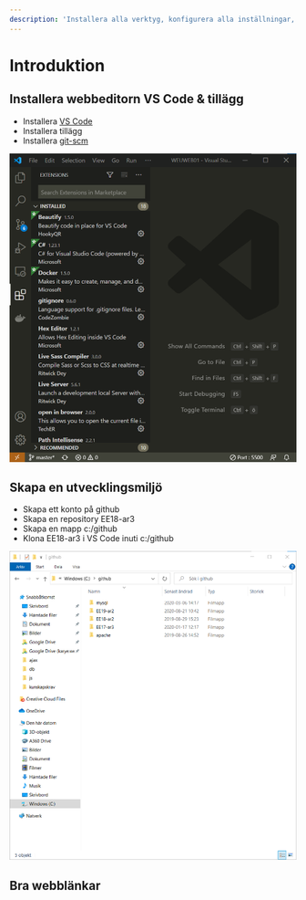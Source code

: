 ```yaml
---
description: 'Installera alla verktyg, konfigurera alla inställningar, skapar alla mappar'
---
```


# Introduktion

## Installera webbeditorn VS Code & tillägg

* Installera [VS Code](https://code.visualstudio.com/)
* Installera tillägg
* Installera [git-scm](https://git-scm.com/)

![](.gitbook/assets/image.png)

## Skapa en utvecklingsmiljö

* Skapa ett konto på github
* Skapa en repository EE18-ar3
* Skapa en mapp c:/github
* Klona EE18-ar3 i VS Code inuti c:/github

![](.gitbook/assets/image%20%281%29.png)

## Bra webblänkar

